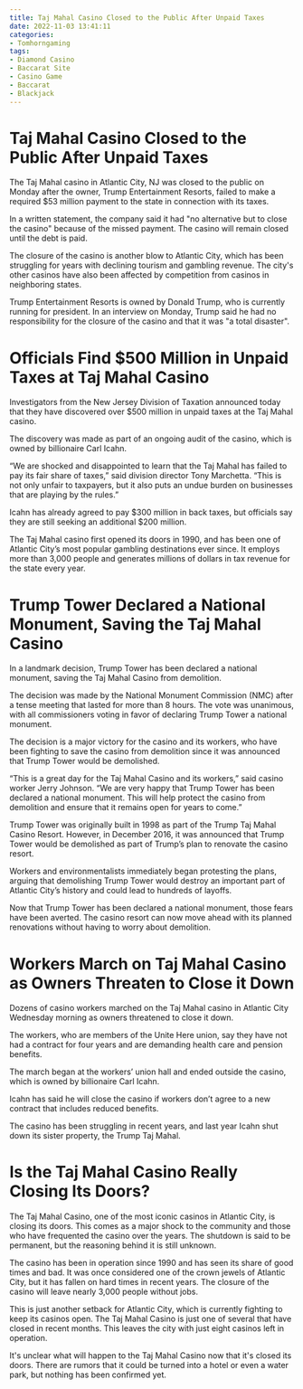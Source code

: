```yaml
---
title: Taj Mahal Casino Closed to the Public After Unpaid Taxes
date: 2022-11-03 13:41:11
categories:
- Tomhorngaming
tags:
- Diamond Casino
- Baccarat Site
- Casino Game
- Baccarat
- Blackjack
---
```



#  Taj Mahal Casino Closed to the Public After Unpaid Taxes

The Taj Mahal casino in Atlantic City, NJ was closed to the public on Monday after the owner, Trump Entertainment Resorts, failed to make a required $53 million payment to the state in connection with its taxes.

In a written statement, the company said it had "no alternative but to close the casino" because of the missed payment. The casino will remain closed until the debt is paid.

The closure of the casino is another blow to Atlantic City, which has been struggling for years with declining tourism and gambling revenue. The city's other casinos have also been affected by competition from casinos in neighboring states.

Trump Entertainment Resorts is owned by Donald Trump, who is currently running for president. In an interview on Monday, Trump said he had no responsibility for the closure of the casino and that it was "a total disaster".

#  Officials Find $500 Million in Unpaid Taxes at Taj Mahal Casino

Investigators from the New Jersey Division of Taxation announced today that they have discovered over $500 million in unpaid taxes at the Taj Mahal casino.

The discovery was made as part of an ongoing audit of the casino, which is owned by billionaire Carl Icahn.

“We are shocked and disappointed to learn that the Taj Mahal has failed to pay its fair share of taxes,” said division director Tony Marchetta. “This is not only unfair to taxpayers, but it also puts an undue burden on businesses that are playing by the rules.”

Icahn has already agreed to pay $300 million in back taxes, but officials say they are still seeking an additional $200 million.

The Taj Mahal casino first opened its doors in 1990, and has been one of Atlantic City’s most popular gambling destinations ever since. It employs more than 3,000 people and generates millions of dollars in tax revenue for the state every year.

#  Trump Tower Declared a National Monument, Saving the Taj Mahal Casino

In a landmark decision, Trump Tower has been declared a national monument, saving the Taj Mahal Casino from demolition.

The decision was made by the National Monument Commission (NMC) after a tense meeting that lasted for more than 8 hours. The vote was unanimous, with all commissioners voting in favor of declaring Trump Tower a national monument.

The decision is a major victory for the casino and its workers, who have been fighting to save the casino from demolition since it was announced that Trump Tower would be demolished.

“This is a great day for the Taj Mahal Casino and its workers,” said casino worker Jerry Johnson. “We are very happy that Trump Tower has been declared a national monument. This will help protect the casino from demolition and ensure that it remains open for years to come.”

Trump Tower was originally built in 1998 as part of the Trump Taj Mahal Casino Resort. However, in December 2016, it was announced that Trump Tower would be demolished as part of Trump’s plan to renovate the casino resort.

Workers and environmentalists immediately began protesting the plans, arguing that demolishing Trump Tower would destroy an important part of Atlantic City’s history and could lead to hundreds of layoffs.

Now that Trump Tower has been declared a national monument, those fears have been averted. The casino resort can now move ahead with its planned renovations without having to worry about demolition.

#  Workers March on Taj Mahal Casino as Owners Threaten to Close it Down

Dozens of casino workers marched on the Taj Mahal casino in Atlantic City Wednesday morning as owners threatened to close it down.

The workers, who are members of the Unite Here union, say they have not had a contract for four years and are demanding health care and pension benefits.

The march began at the workers’ union hall and ended outside the casino, which is owned by billionaire Carl Icahn.

Icahn has said he will close the casino if workers don’t agree to a new contract that includes reduced benefits.

The casino has been struggling in recent years, and last year Icahn shut down its sister property, the Trump Taj Mahal.

#  Is the Taj Mahal Casino Really Closing Its Doors?

The Taj Mahal Casino, one of the most iconic casinos in Atlantic City, is closing its doors. This comes as a major shock to the community and those who have frequented the casino over the years. The shutdown is said to be permanent, but the reasoning behind it is still unknown.

The casino has been in operation since 1990 and has seen its share of good times and bad. It was once considered one of the crown jewels of Atlantic City, but it has fallen on hard times in recent years. The closure of the casino will leave nearly 3,000 people without jobs.

This is just another setback for Atlantic City, which is currently fighting to keep its casinos open. The Taj Mahal Casino is just one of several that have closed in recent months. This leaves the city with just eight casinos left in operation.

It's unclear what will happen to the Taj Mahal Casino now that it's closed its doors. There are rumors that it could be turned into a hotel or even a water park, but nothing has been confirmed yet.